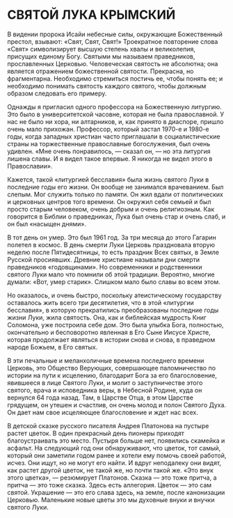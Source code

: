 # СВЯТОЙ ЛУКА КРЫМСКИЙ

В видении пророка Исайи небесные силы, окружающие Божественный престол, взывают: «Свят, Свят, Свят!» Троекратное повторение слова «Свят» символизирует высшую степень хвалы и великолепия, присущих единому Богу. Святыми мы называем праведников, прославленных Церковью. Человеческая святость не абсолютна; она является отражением божественной святости. Прекрасна, но фрагментарна. Необходимо стремиться постичь ее, чтобы понять ее; и необходимо понимать святость каждого святого, чтобы должным образом следовать его примеру.

Однажды я пригласил одного профессора на Божественную литургию. Это было в университетской часовне, которая не была православной. У нас не было ни хора, ни алтарников, и, как принято в диаспоре, пришло очень мало прихожан. Профессор, который застал 1970-е и 1980-е годы, когда западных христиан часто приглашали в социалистические страны на торжественные православные богослужения, был очень удивлен. «Мне очень понравилось, — сказал он, — но эта литургия лишена славы. И я видел такое впервые. Я никогда не видел этого в Православии».

Кажется, такой «литургией бесславия» была жизнь святого Луки в последние годы его жизни. Он вообще не занимался врачеванием. Был слепым. Мог служить только по памяти. Он жил вдали от политических и церковных центров того времени. Он окружил себя семьей и был просто старым человеком, очень добрым и очень религиозным. Как говорится в Библии о праведниках, Лука был очень стар и очень слаб, и он был «насыщен днями».

В тот день он умер. Это был 1961 год. За три месяца до этого Гагарин полетел в космос. В день смерти Луки Церковь праздновала вторую неделю после Пятидесятницы, то есть праздник Всех святых, в Земле Русской просиявших. Древние христиане называли дни смерти праведников «годовщинами». Но современники и родственники святого Луки мало что помнили об этой традиции. Вероятно, многие думали: «Вот, умер старик». Слишком мало было славы во всем этом.

Но оказалось, и очень быстро, поскольку атеистическому государству оставалось жить всего три десятилетия, что в этой «литургии бесславия», в которую прекратились преобразованы последние годы жизни Луки, жила святость. Она, как и библейская мудрость Книг Соломона, уже построила себе дом. Это была улыбка Бога, полностью, окончательно и бесповоротно явленная в Его Сыне Иисусе Христе, которая продолжает являться в истории снова и снова, в праведном народе Божьем, в Его святых.

В эти печальные и меланхоличные времена последнего времени Церковь, это Общество Верующих, совершающее паломничество по истории на пути к исцелению, благодарит Бога за его благословение, явившееся в лице Святого Луки, и молит о заступничестве этого святого, врача и исповедника веры, в Небесной Родине, куда он вернулся 64 года назад. Там, в Царстве Отца, в этом Царстве грядущем, он утешен и счастлив, он очень молод и полон Святого Духа. Он дает нам свое исцеляющее благословение и ждет нас всех.

В детской сказке русского писателя Андрея Платонова на пустыре растет цветок. В один прекрасный день пионеры приходят благоустраивать это место. Пустыря больше нет, появились скамейка и асфальт. На следующий год они обнаруживают, что цветок, тот самый, который они заметили годом ранее и хотели ему помочь своей работой, исчез. Они ищут, но не могут его найти. И вдруг неподалеку они видят, как растет другой цветок, не такой же, но почти такой же. «Это внук этого цветка», — резюмирует Платонов. Сказка — это тоже притча, а притча — это тоже сказка. Здесь есть аллегория. Цветок — это сам святой. Украшение — это его слава здесь, на земле, после канонизации Церковью. Маленькие новые цветы это мы духовные внуки и внучки святого Луки.
